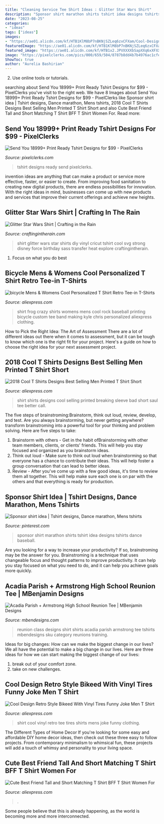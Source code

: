```yaml
---
title: "Cleaning Service Tee Shirt Ideas : Glitter Star Wars Shirt"
description: "Sponsor shirt marathon shirts tshirt idea designs tshirts dance baseball"
date: "2023-08-25"
categories:
- "ideas"
tags: ["ideas"]
images:
- "https://ae01.alicdn.com/kf/HTB1KlM8bP7nBKNjSZLeq6zxCFXam/Cool-Design-Retro-Style-Bikeed-With-Vinyl-Tires-Funny-Joke-Men-T-Shirt-Tee.jpg"
featuredImage: "https://ae01.alicdn.com/kf/HTB1KlM8bP7nBKNjSZLeq6zxCFXam/Cool-Design-Retro-Style-Bikeed-With-Vinyl-Tires-Funny-Joke-Men-T-Shirt-Tee.jpg"
featured_image: "https://ae01.alicdn.com/kf/HTB1x2.JPVXXXXbSapXXq6xXFXXXY/2018-Cool-T-Shirts-Designs-Best-Selling-Men-Printed-T-Shirt-Short-Sleeve-Men-BREAKING-BAD.jpg"
image: "https://pixelclerks.com/pics/000/659/504/8787b8dd4b7b4976ac1cfe06304e096d.jpg"
ShowToc: true
author: "Aurelia Bashirian"
---
```



2. Use online tools or tutorials.

	

		
searching about Send You 18999+ Print Ready Tshirt Designs for $99 - PixelClerks you've visit to the right web. We have 8 Images about Send You 18999+ Print Ready Tshirt Designs for $99 - PixelClerks like Sponsor shirt idea | Tshirt designs, Dance marathon, Mens tshirts, 2018 Cool T Shirts Designs Best Selling Men Printed T Shirt Short and also Cute Best Friend Tall and Short Matching T Shirt BFF T Shirt Women For. Read more:
		
    
## Send You 18999+ Print Ready Tshirt Designs For $99 - PixelClerks

<img loading=lazy src="https://pixelclerks.com/pics/000/659/504/8787b8dd4b7b4976ac1cfe06304e096d.jpg" onerror="this.onerror=null;this.src='https://tse2.mm.bing.net/th?id=OIP.h4e43Ut7SXasHP4GME4JbQHaE-&amp;pid=15.1';" alt="Send You 18999+ Print Ready Tshirt Designs for $99 - PixelClerks">

_Source: pixelclerks.com_

>tshirt designs ready send pixelclerks. 

	

invention ideas are anything that can make a product or service more effective, faster, or easier to create. From improving food sanitation to creating new digital products, there are endless possibilities for innovation. With the right ideas in mind, businesses can come up with new products and services that improve their current offerings and achieve new heights.

    
## Glitter Star Wars Shirt | Crafting In The Rain

<img loading=lazy src="https://craftingintherain.com/wp-content/uploads/2015/12/diy-sass-is-strong-shirt.jpg" onerror="this.onerror=null;this.src='https://tse1.mm.bing.net/th?id=OIP.XIWh0Qg9grSN5GE53uVNFgHaG_&amp;pid=15.1';" alt="Glitter Star Wars Shirt | Crafting in the Rain">

_Source: craftingintherain.com_

>shirt glitter wars star shirts diy vinyl cricut tshirt cool svg strong disney force birthday sass transfer heat explore craftingintherain. 

	

1. Focus on what you do best

    
## Bicycle Mens &amp; Womens Cool Personalized T Shirt Retro Tee-in T-Shirts

<img loading=lazy src="https://ae01.alicdn.com/kf/HTB1LKWNQVXXXXXNXFXXq6xXFXXXi/bicycle-Mens-Womens-Cool-Personalized-T-Shirt-Retro-Tee.jpg" onerror="this.onerror=null;this.src='https://tse3.mm.bing.net/th?id=OIP.TCdam1HeZYlvkxkhk22OjwHaHi&amp;pid=15.1';" alt="bicycle Mens &amp; Womens Cool Personalized T Shirt Retro Tee-in T-Shirts">

_Source: aliexpress.com_

>shirt frog crazy shirts womens mens cool rock baseball printing bicycle custom tee band making kyle chris personalized aliexpress clothing. 

	

How to Pick the Right Idea: The Art of Assessment
There are a lot of different ideas out there when it comes to assessment, but it can be tough to know which one is the right fit for your project. Here's a guide on how to choose the right idea for your next assessment project.

    
## 2018 Cool T Shirts Designs Best Selling Men Printed T Shirt Short

<img loading=lazy src="https://ae01.alicdn.com/kf/HTB1x2.JPVXXXXbSapXXq6xXFXXXY/2018-Cool-T-Shirts-Designs-Best-Selling-Men-Printed-T-Shirt-Short-Sleeve-Men-BREAKING-BAD.jpg" onerror="this.onerror=null;this.src='https://tse2.mm.bing.net/th?id=OIP.FbFG9C_RpTUdr4tDh5I4OwHaHC&amp;pid=15.1';" alt="2018 Cool T Shirts Designs Best Selling Men Printed T Shirt Short">

_Source: aliexpress.com_

>shirt shirts designs cool selling printed breaking sleeve bad short saul tee better call. 

	

The five steps of brainstroming:Brainstorm, think out loud, review, develop, and test.
Are you always brainstorming, but never getting anywhere? transform brainstroming into a powerful tool for your thinking and problem solving. Here are five steps to take: 
1. Brainstorm with others - Get in the habit ofBrainstorming with other team members, clients, or clients' friends. This will help you stay focused and organized as you brainstorm ideas. 
2. Think out loud - Make sure to think out loud when brainstorming so that everyone has a chance to contribute their ideas. This will help foster a group conversation that can lead to better ideas. 
3. Review - After you've come up with a few good ideas, it's time to review them all together. This will help make sure each one is on par with the others and that everything is ready for production. 

    
## Sponsor Shirt Idea | Tshirt Designs, Dance Marathon, Mens Tshirts

<img loading=lazy src="https://i.pinimg.com/736x/b4/db/ec/b4dbeca332ddc34f40520e46d96febdb.jpg" onerror="this.onerror=null;this.src='https://tse3.mm.bing.net/th?id=OIP.HPLLyu1FkYaPijAe2SA7FAHaJ3&amp;pid=15.1';" alt="Sponsor shirt idea | Tshirt designs, Dance marathon, Mens tshirts">

_Source: pinterest.com_

>sponsor shirt marathon shirts tshirt idea designs tshirts dance baseball. 

	

Are you looking for a way to increase your productivity? If so, brainstroming may be the answer for you. Brainstroming is a technique that uses changeable focus and thought patterns to improve productivity. It can help you stay focused on what you need to do, and it can help you achieve goals more quickly.

    
## Acadia Parish + Armstrong High School Reunion Tee | MBenjamin Designs

<img loading=lazy src="https://mbendesigns.com/wp-content/uploads/2018/05/Class-Reunions_Acadia-Parish-Training-School.jpeg" onerror="this.onerror=null;this.src='https://tse3.mm.bing.net/th?id=OIP.w_5WjLtMuRQR6ogUcVXlDAHaHM&amp;pid=15.1';" alt="Acadia Parish + Armstrong High School Reunion Tee | MBenjamin Designs">

_Source: mbendesigns.com_

>reunion class designs shirt shirts acadia parish armstrong tee tshirts mbendesigns sku category reunions training. 

	

Ideas for big changes: How can we make the biggest change in our lives?
We all have the potential to make a big change in our lives. Here are three ideas for how we can start making the biggest change of our lives:
1. break out of your comfort zone.
2. take on new challenges.

    
## Cool Design Retro Style Bikeed With Vinyl Tires Funny Joke Men T Shirt

<img loading=lazy src="https://ae01.alicdn.com/kf/HTB1KlM8bP7nBKNjSZLeq6zxCFXam/Cool-Design-Retro-Style-Bikeed-With-Vinyl-Tires-Funny-Joke-Men-T-Shirt-Tee.jpg" onerror="this.onerror=null;this.src='https://tse2.mm.bing.net/th?id=OIP.2b80nVgLxcMm7LM2DF4pCAHaHa&amp;pid=15.1';" alt="Cool Design Retro Style Bikeed With Vinyl Tires Funny Joke Men T Shirt">

_Source: aliexpress.com_

>shirt cool vinyl retro tee tires shirts mens joke funny clothing. 

	

The Different Types of Home Decor
If you're looking for some easy and affordable DIY home decor ideas, then check out these three easy to follow projects. From contemporary minimalism to whimsical fun, these projects will add a touch of whimsy and personality to your living space.

    
## Cute Best Friend Tall And Short Matching T Shirt BFF T Shirt Women For

<img loading=lazy src="https://ae01.alicdn.com/kf/HTB1neAlPFXXXXa2XFXXq6xXFXXXt/Cute-Best-Friend-Tall-and-Short-Matching-T-Shirt-BFF-T-Shirt-Women-For-Coffee-Lovers.jpg" onerror="this.onerror=null;this.src='https://tse1.mm.bing.net/th?id=OIP.a2a_VunASsFvUpNhuRjqXQHaHa&amp;pid=15.1';" alt="Cute Best Friend Tall and Short Matching T Shirt BFF T Shirt Women For">

_Source: aliexpress.com_

>. 

	

Some people believe that this is already happening, as the world is becoming more and more interconnected. 

